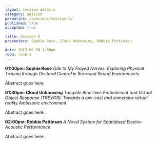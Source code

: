 ```yaml
---
layout: session-details
category: session
permalink: /sessions/session-6/
published: true
accepted: true

title: Session 6
presenters: Sophie Rose, Cloud Unknowing, Robbie Pattinson

date: 2013-06-20 1:00pm
room: room-1
---
```


**01:00pm: Sophie Rose**
_Ode to My Frayed Nerves: Exploring Physical Trauma through Gestural Control in Surround Sound Environments_

Abstract goes here.

**01:30pm: Cloud Unknowing**
_Tangible Real-time Embodiment and Virtual Object Response (TREVOR): Towards a low-cost and immersive virtual reality Ambisonic environment_

Abstract goes here.

**02:00pm: Robbie Pattinson**
_A Novel System for Spatialised Electro-Acoustic Performance_

Abstract goes here.
